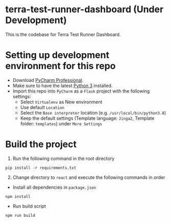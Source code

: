 # terra-test-runner-dashboard (Under Development)
This is the codebase for Terra Test Runner Dashboard.

# Setting up development environment for this repo
* Download [PyCharm Professional](https://www.jetbrains.com/pycharm/).
* Make sure to have the latest [Python 3](https://www.python.org/download/releases/3.0/) installed.
* Import this repo into `PyCharm` as a `Flask` project with the following settings:
  * Select `Virtualenv` as New environment
  * Use default `Location`
  * Select the `Base interpreter` location (e.g. `/usr/local/bin/python3.8`)
  * Keep the default settings (Template language: `Jinga2`, Template folder: `templates`) under `More Settings`

# Build the project
1. Run the following command in the root directory
```
pip install -r requirements.txt
```
2. Change directory to `react` and execute the following commands in order
   
* Install all dependencies in `package.json`
```
npm install
```

* Run build script
```
npm run build
```